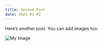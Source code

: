 ```yaml
---
title: Second Post
date: 2025-01-02
---
```


Here’s another post. You can add images too:

![My Image](../assets/images/sample.png)

